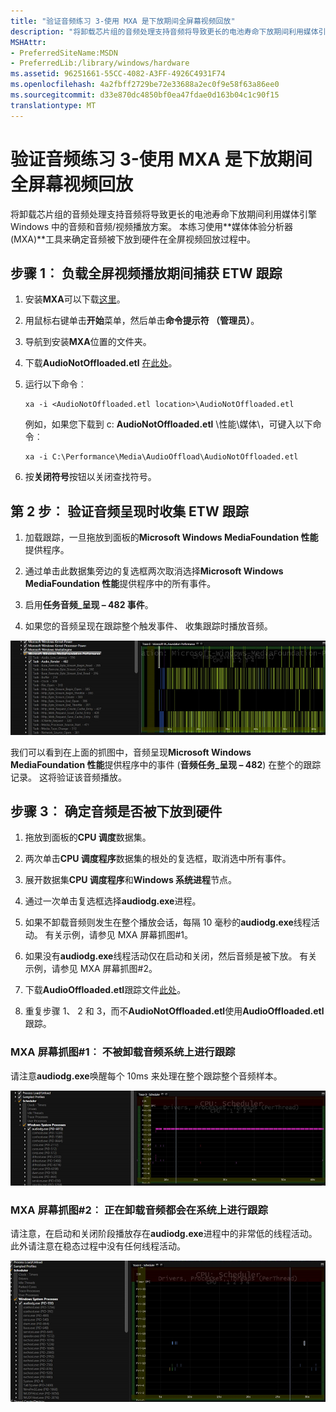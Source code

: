 ```yaml
---
title: "验证音频练习 3-使用 MXA 是下放期间全屏幕视频回放"
description: "将卸载芯片组的音频处理支持音频将导致更长的电池寿命下放期间利用媒体引擎 Windows 中的音频和音频/视频播放方案。"
MSHAttr:
- PreferredSiteName:MSDN
- PreferredLib:/library/windows/hardware
ms.assetid: 96251661-55CC-4082-A3FF-4926C4931F74
ms.openlocfilehash: 4a2fbff2729be72e33688a2ec0f9e58f63a86ee0
ms.sourcegitcommit: d33e870dc4850bf0ea47fdae0d163b04c1c90f15
translationtype: MT
---
```

# <a name="exercise-3---use-mxa-to-verify-that-audio-is-offloaded-during-full-screen-video-playback"></a>验证音频练习 3-使用 MXA 是下放期间全屏幕视频回放


将卸载芯片组的音频处理支持音频将导致更长的电池寿命下放期间利用媒体引擎 Windows 中的音频和音频/视频播放方案。 本练习使用**媒体体验分析器 (MXA)**工具来确定音频被下放到硬件在全屏视频回放过程中。

## <a name="step-1-load-an-etw-trace-that-was-captured-during-full-screen-video-playback"></a>步骤 1︰ 负载全屏视频播放期间捕获 ETW 跟踪


1.  安装**MXA**可以下载[这里](https://go.microsoft.com/fwlink/?linkid=525711)。

2.  用鼠标右键单击**开始**菜单，然后单击**命令提示符 （管理员）**。

3.  导航到安装**MXA**位置的文件夹。

4.  下载**AudioNotOffloaded.etl** [在此处](http://download.microsoft.com/download/A/5/D/A5D6F588-EE12-4FBA-B54C-E6D1E554F19C/AudioNotOffloaded.etl)。

5.  运行以下命令︰

    ``` syntax
    xa -i <AudioNotOffloaded.etl location>\AudioNotOffloaded.etl
    ```

    例如，如果您下载到 c: **AudioNotOffloaded.etl** \\性能\\媒体\\，可键入以下命令︰

    ``` syntax
    xa -i C:\Performance\Media\AudioOffload\AudioNotOffloaded.etl
    ```

6.  按**关闭符号**按钮以关闭查找符号。

## <a name="step-2-verify-audio-was-rendered-when-the-etw-trace-was-collected"></a>第 2 步︰ 验证音频呈现时收集 ETW 跟踪


1.  加载跟踪，一旦拖放到面板的**Microsoft Windows MediaFoundation 性能**提供程序。

2.  通过单击此数据集旁边的复选框两次取消选择**Microsoft Windows MediaFoundation 性能**提供程序中的所有事件。

3.  启用**任务音频\_呈现 – 482 事件**。

4.  如果您的音频呈现在跟踪整个触发事件、 收集跟踪时播放音频。

![屏幕截图的媒体体验分析器 (MXA) 显示音频跟踪事件数据。](images/optimizingwindowsdeviceslab1.png)

我们可以看到在上面的抓图中，音频呈现**Microsoft Windows MediaFoundation 性能**提供程序中的事件 (**音频任务\_呈现 – 482**) 在整个的跟踪记录。 这将验证该音频播放。

## <a name="step-3-determine-whether-audio-was-offloaded-to-hardware"></a>步骤 3︰ 确定音频是否被下放到硬件


1.  拖放到面板的**CPU 调度**数据集。

2.  两次单击**CPU 调度程序**数据集的根处的复选框，取消选中所有事件。

3.  展开数据集**CPU 调度程序**和**Windows 系统进程**节点。

4.  通过一次单击复选框选择**audiodg.exe**进程。

5.  如果不卸载音频则发生在整个播放会话，每隔 10 毫秒的**audiodg.exe**线程活动。 有关示例，请参见 MXA 屏幕抓图\#1。

6.  如果没有**audiodg.exe**线程活动仅在启动和关闭，然后音频是被下放。 有关示例，请参见 MXA 屏幕抓图\#2。

7.  下载**AudioOffloaded.etl**跟踪文件[此处](http://download.microsoft.com/download/7/A/9/7A9935AE-DD3C-4714-9457-FF86BD5A6F05/AudioOffloaded.etl)。

8.  重复步骤 1、 2 和 3，而不**AudioNotOffloaded.etl**使用**AudioOffloaded.etl**跟踪。

### <a name="a-href-idmxa-screenshot--1--trace-taken-on-a-system-where-audio-is-not-being-offloadedamxa-screenshot-1-trace-taken-on-a-system-where-audio-is-not-being-offloaded"></a><a href="" id="mxa-screenshot--1--trace-taken-on-a-system-where-audio-is-not-being-offloaded"></a>MXA 屏幕抓图\#1︰ 不被卸载音频系统上进行跟踪

请注意**audiodg.exe**唤醒每个 10ms 来处理在整个跟踪整个音频样本。

![屏幕截图的媒体体验分析器 (MXA) 显示不被卸载音频系统上进行跟踪。](images/optimizingwindowsdeviceslab2.png)

### <a name="a-href-idmxa-screenshot--2--trace-taken-on-a-system-where-audio-is-being-offloadedamxa-screenshot-2-trace-taken-on-a-system-where-audio-is-being-offloaded"></a><a href="" id="mxa-screenshot--2--trace-taken-on-a-system-where-audio-is-being-offloaded"></a>MXA 屏幕抓图\#2︰ 正在卸载音频都会在系统上进行跟踪

请注意，在启动和关闭阶段播放存在**audiodg.exe**进程中的非常低的线程活动。 此外请注意在稳态过程中没有任何线程活动。

![屏幕截图的媒体体验分析器 (MXA) 显示正在卸载音频都会在系统上进行跟踪。](images/optimizingwindowsdeviceslab3.png)

 

 







